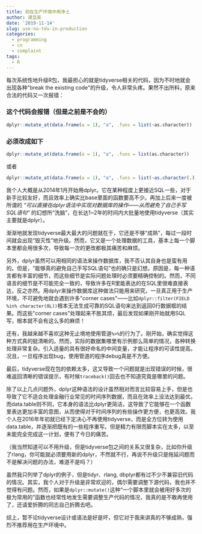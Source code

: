 ```yaml
---
title: 别在生产环境中用净土
author: 谭显英
date: '2019-11-14'
slug: use-no-tdv-in-production
categories:
  - programming
  - cn
  - complaint
tags:
  - R
---
```


每次系统性地升级R包，我最担心的就是tidyverse相关的代码，因为不时地就会出现各种"break the existing code"的升级，令人非常头疼。果然不出所料，原来合法的代码又一次报错：

### 这个代码会报错（但是之前是不会的）

```r
dplyr::mutate_at(data.frame(a = 1), "a", .funs = list(~as.character))
```

### 必须改成如下

```r
dplyr::mutate_at(data.frame(a = 1), "a", .funs = list(as.character))
```

或者

```r
dplyr::mutate_at(data.frame(a = 1), "a", .funs = list(~as.character(.)))
```

我个人大概是从2014年1月开始用dplyr。它在某种程度上更接近SQL一些，对于新手比较友好，而且效率上确实比base里面的函数要高不少。再加上后来一度被所谓的 _“可以直接在dplyr语法中实现对数据库的操作——从而避免了自己手写SQL语句”_ 的幻想所“洗脑”，在长达1~2年的时间内大批量地使用tidyverse（其实主要就是dplyr）。

渐渐地就发现tidyverse最大最大的问题就在于，它还是不够“成熟”，每过一段时间就会出现“毁灭性”地升级。然而，它又是一个处理数据的工具，基本上每一个脚本里都会用很多次，导致每一次的更改都极其痛苦和麻烦。

另外，dplyr虽然可以用相同的语法来操作数据库，我不否认其自身也是蛮有用的。但是，“能够真的避免自己手写SQL语句”也的确只是幻想。原因是，每一种语言都有丰富的细节，而这些细节是实际问题处理时必须要精确控制的。然而，不同语言的细节是不可能完全一致的，导致许多在R里能表达的在SQL里很难直接表达，反之亦然。用dplyr来操作数据库这种做法只能用来研究，一旦真正用于生产环境，不可避免地就会遇到许多"corner cases"——比如`dplyr::filter(FIELD %in% character(0L))`根本无法生成可靠的SQL语句来达到返回0行数据框的结果。而这些"corner cases"处理起来不胜其烦，最后发现如果刚开始就用SQL写，根本就不会有这么多的麻烦！

还有，我越来越不喜欢这种无止境地使用管道`%>%`的行为了。刚开始，确实觉得这种方式真的挺清晰的。然而，实际的数据集哪里有示例那么简单的情况，各种转换处理非常复杂。引入适量的具有很好命名的中间变量，才能让程序的可读性提高。况且，一旦程序出现bug，使用管道的程序debug真是不方便。

最后，tidyverse现在包的依赖太多，这又导致一个问题就是出现错误的时候，很难返回清晰的错误提示，有时候`traceback()`回去也不知道究竟是哪里的问题。

除了以上几点问题外，dplyr这种语法的设计虽然相对而言比较容易上手，但是也导致了它不适合处理金融行业常见的时间序列数据，而且在效率上没法达到最优。而data.table则不同，它本身的语法比dplyr更简洁，这导致了它能够在一个函数里表达更加丰富的意图，从而使得对于时间序列的有些操作更方便，也更高效。我个人在2016年年初就已经下定决心不再使用tidyverse，而是全方位转为使用data.table，并逐渐把既有的一些程序重写。但是精力有限而脚本实在太多，以至未能完全完成这一计划，便有了今日的痛苦。

（我当然知道可以不用升级，但是tidyverse包之间的关系又很复杂，比如你升级了rlang，你可能就必须要用新的dplyr，不然就不行，再说不升级只是拖延问题而不是解决问题的办法，难道不是吗？）

虽然我只列举了dplyr的例子，但是tidyr、rlang, dbplyr都有过不少不兼容旧代码的情况。其实，我个人对于升级是非常欢迎的，偶尔需要调整下源代码，我也并不觉得有问题。然而，如果是`dplyr::mutate()`这种“一个脚本里就会被用好多次的极为常用的”函数也经常性地发生需要调整生产代码的情况，我真的是不敢再使用了，还请爱折腾的同志自己折腾去吧。

综上，暂不论tidyverse设计或语法是好是坏，但它对于我来讲真的不够成熟，强烈不推荐用在生产环境中。
